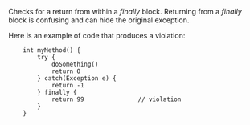 Checks for a return from within a *finally* block. Returning from a
*finally* block is confusing and can hide the original exception.

Here is an example of code that produces a violation:

        int myMethod() {
            try {
                doSomething()
                return 0
            } catch(Exception e) {
                return -1
            } finally {
                return 99               // violation
            }
        }
